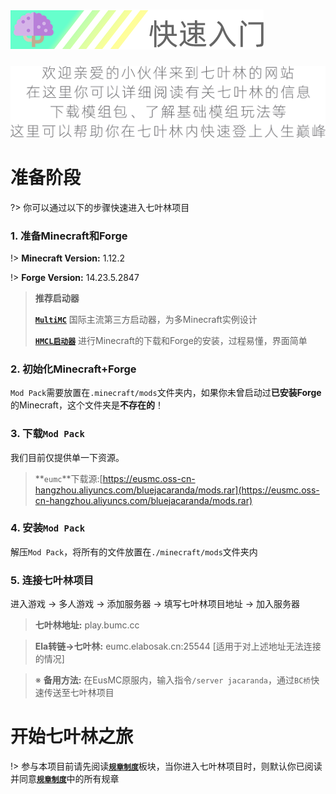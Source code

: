 # ![快速入门](/img/标题.png)

<center>

![标题](/img/标题02.png)

</center>

# 准备阶段




?> 你可以通过以下的步骤快速进入七叶林项目

### 1. 准备Minecraft和Forge

!> **Minecraft Version:** 1.12.2

!> **Forge Version:** 14.23.5.2847

> **推荐启动器**
>
> [**`MultiMC`**](https://multimc.org/)  国际主流第三方启动器，为多Minecraft实例设计
>
> [**`HMCL启动器`**](https://www.mcbbs.net/thread-142335-1-1.html)  进行Minecraft的下载和Forge的安装，过程易懂，界面简单

### 2. 初始化Minecraft+Forge

`Mod Pack`需要放置在`.minecraft/mods`文件夹内，如果你未曾启动过**已安装Forge**的Minecraft，这个文件夹是**不存在的**！

### 3. 下载`Mod Pack`

我们目前仅提供单一下资源。

>**`eumc`**下载源:[https://eusmc.oss-cn-hangzhou.aliyuncs.com/bluejacaranda/mods.rar](https://eusmc.oss-cn-hangzhou.aliyuncs.com/bluejacaranda/mods.rar)

<!--我们提供种方法下载`Mod Pack`，我们首先推荐`Github`下载源，如果你对`Github`的访问速度不理想，我们建议你使用`Gitee`下载源，两个下载源会尽量保持同步更新

> **Github**下载源: [https://github.com/EusMC/BJ-ClientSide-Merge/releases](https://github.com/EusMC/BJ-ClientSide-Merge/releases) 

> **Gitee**下载源: [https://gitee.com/EusMC/BJ-ClientSide/releases](https://gitee.com/EusMC/BJ-ClientSide/releases)

在两个下载源内找到**`release`**或者**`发行版`**选项卡，在里面可以根据版本下载最新版以及历史版本的`Mod Pack`-->

### 4. 安装`Mod Pack`

解压`Mod Pack`，将所有的文件放置在`./minecraft/mods`文件夹内

### 5. 连接七叶林项目

进入游戏 -> 多人游戏 -> 添加服务器 -> 填写七叶林项目地址 -> 加入服务器

> **七叶林地址:** play.bumc.cc

> **Ela转链->七叶林:** eumc.elabosak.cn:25544 [适用于对上述地址无法连接的情况]

> ※ **备用方法:** 在EusMC原服内，输入指令`/server jacaranda`，通过`BC桥`快速传送至七叶林项目

# 开始七叶林之旅

!> 参与本项目前请先阅读[**`规章制度`**](post/rules)板块，当你进入七叶林项目时，则默认你已阅读并同意[**`规章制度`**](post/rules)中的所有规章
